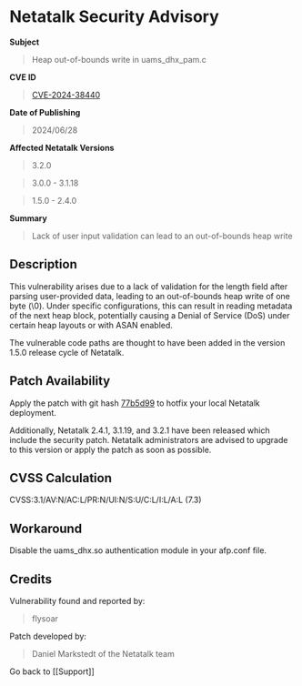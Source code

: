 # Netatalk Security Advisory

**Subject**

> Heap out-of-bounds write in uams_dhx_pam.c

**CVE ID**

> [CVE-2024-38440](https://www.cve.org/CVERecord?id=CVE-2024-38440)

**Date of Publishing**

> 2024/06/28

**Affected Netatalk Versions**

> 3.2.0

> 3.0.0 - 3.1.18

> 1.5.0 - 2.4.0

**Summary**

> Lack of user input validation can lead to an out-of-bounds heap write

## Description

This vulnerability arises due to a lack of validation for the length
field after parsing user-provided data, leading to an out-of-bounds heap
write of one byte (\0). Under specific configurations, this can result
in reading metadata of the next heap block, potentially causing a Denial
of Service (DoS) under certain heap layouts or with ASAN enabled.

The vulnerable code paths are thought to have been added in the version
1.5.0 release cycle of Netatalk.

## Patch Availability

Apply the patch with git hash
[77b5d99](https://github.com/Netatalk/netatalk/commit/77b5d99007cfef4d73d76fd6f0c26584891608e5.diff)
to hotfix your local Netatalk deployment.

Additionally, Netatalk 2.4.1, 3.1.19, and 3.2.1 have been released which
include the security patch. Netatalk administrators are advised to
upgrade to this version or apply the patch as soon as possible.

## CVSS Calculation

CVSS:3.1/AV:N/AC:L/PR:N/UI:N/S:U/C:L/I:L/A:L (7.3)

## Workaround

Disable the uams_dhx.so authentication module in your afp.conf file.

## Credits

Vulnerability found and reported by:

> flysoar

Patch developed by:

> Daniel Markstedt of the Netatalk team

Go back to [[Support]]
